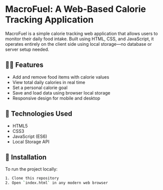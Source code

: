 # MacroFuel: A Web-Based Calorie Tracking Application

MacroFuel is a simple calorie tracking web application that allows users to monitor their daily food intake. Built using HTML, CSS, and JavaScript, it operates entirely on the client side using local storage—no database or server setup needed.

## 👨‍💻 Features

- Add and remove food items with calorie values
- View total daily calories in real time
- Set a personal calorie goal
- Save and load data using browser local storage
- Responsive design for mobile and desktop


## 📂 Technologies Used

- HTML5
- CSS3
- JavaScript (ES6)
- Local Storage API

## 📁 Installation

To run the project locally:

```bash
1. Clone this repository
2. Open `index.html` in any modern web browser
